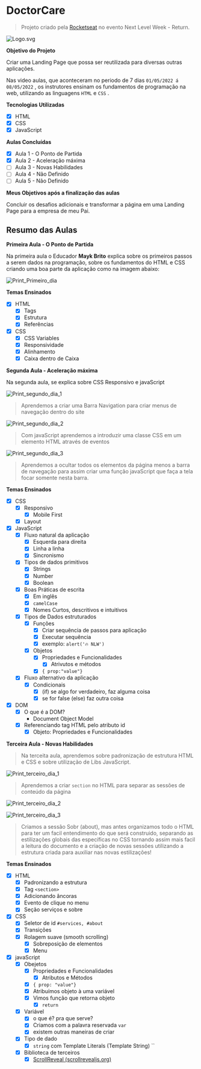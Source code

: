 # DoctorCare

> Projeto criado pela [Rocketseat](https://rocketseat.com.br) no evento Next Level Week - Return.

![Logo.svg](./assets/pictures/Logo.svg)

**Objetivo do Projeto**

Criar uma Landing Page que possa ser reutilizada para diversas outras aplicações.

Nas video aulas, que aconteceram no periodo de 7 dias `01/05/2022 á 08/05/2022` , os instrutores ensinam os fundamentos de programação na web, utilizando as linguagens `HTML` e `CSS` .

**Tecnologias Utilizadas**

- [x] HTML
- [x] CSS
- [x] JavaScript

**Aulas Concluídas**

- [x] Aula 1 - O Ponto de Partida
- [x] Aula 2 - Aceleração máxima
- [ ] Aula 3 - Novas Habilidades
- [ ] Aula 4 - Não Definido
- [ ] Aula 5 - Não Definido

**Meus Objetivos após a finalização das aulas**

Concluir os desafios adicionais e transformar a página em uma Landing Page para a empresa de meu Pai.

## Resumo das Aulas

**Primeira Aula - O Ponto de Partida**

Na primeira aula o Educador **Mayk Brito** explica sobre os primeiros passos a serem dados na programação, sobre os fundamentos do HTML e CSS criando uma boa parte da aplicação como na imagem abaixo:

![Print_Primeiro_dia](./assets/pictures/Untitled.png)

**Temas Ensinados**

- [x] HTML
  - [x] Tags
  - [x] Estrutura
  - [x] Referências
- [x] CSS
  - [x] CSS Variables
  - [x] Responsividade
  - [x] Alinhamento
  - [x] Caixa dentro de Caixa

**Segunda Aula - Aceleração máxima**

Na segunda aula, se explica sobre CSS Responsivo e javaScript

![Print_segundo_dia_1](./assets/pictures/segundo1.png)

> Aprendemos a criar uma Barra Navigation para criar menus de navegação dentro do site

![Print_segundo_dia_2](./assets/pictures/segundo2.PNG)

> Com javaScript aprendemos a introduzir uma classe CSS em um elemento HTML através de eventos

![Print_segundo_dia_3](./assets/pictures/segundo3.PNG)

> Aprendemos a ocultar todos os elementos da página menos a barra de navegação para assim criar uma função javaScript que faça a tela focar somente nesta barra.

**Temas Ensinados**

- [x] CSS
  - [x] Responsivo
    - [x] Mobile First
  - [x] Layout
- [x] JavaScript
  - [x] Fluxo natural da aplicação
    - [x] Esquerda para direita
    - [x] Linha a linha
    - [x] Sincronismo
  - [x] Tipos de dados primitivos
    - [x] Strings
    - [x] Number
    - [x] Boolean
  - [x] Boas Práticas de escrita
    - [x] Em inglês
    - [x] `camelCase`
    - [x] Nomes Curtos, descritivos e intuitivos
  - [x] Tipos de Dados estruturados
    - [x] Funções
      - [x] Criar sequência de passos para aplicação
      - [x] Executar sequência
      - [x] exemplo: `alert('🔥 NLW')`
    - [x] Objetos
      - [x] Propriedades e Funcionalidades
        - [x] Atrivutos e métodos
      - [x] `{ prop:"value"}`
  - [x] Fluxo alternativo da aplicação
    - [x] Condicionais
      - [x] (if) se algo for verdadeiro, faz alguma coisa
      - [x] se for false (else) faz outra coisa
- [x] DOM
  - [x] O que é a DOM?
    - Document Object Model
  - [x] Referenciando tag HTML pelo atributo id
    - [x] Objeto: Propriedades e Funcionalidades

**Terceira Aula - Novas Habilidades**

> Na terceita aula, aprendemos sobre padronização de estrutura HTML e CSS e sobre utilização de Libs JavaScript.

![Print_terceiro_dia_1](./assets/pictures/terceiro1.PNG)

> Aprendemos a criar `section` no HTML para separar as sessões de conteúdo da página

![Print_terceiro_dia_2](./assets/pictures/terceiro2.PNG)

![Print_terceiro_dia_3](./assets/pictures/terceiro3.PNG)

> Criamos a sessão Sobr (about), mas antes organizamos todo o HTML para ter um facil entendimento do que será construido, separando as estilizações globais das específicas no CSS tornando assim mais facil a leitura do documento e a criação de novas sessões utilizando a estrutura criada para auxiliar nas novas estilizações!

**Temas Ensinados**

- [x] HTML
  - [x] Padronizando a estrutura
  - [x] Tag `<section>`
  - [x] Adicionando âncoras
  - [x] Evento de clique no menu
  - [x] Seção serviços e sobre
- [x] CSS
  - [x] Seletor de id `#services, #about`
  - [x] Transições
  - [x] Rolagem suave (smooth scrolling)
    - [x] Sobreposição de elementos
    - [x] Menu
- [x] javaScript
  - [x] Obejetos
    - [x] Propriedades e Funcionalidades
      - [x] Atributos e Métodos
    - [x] `{ prop: "value"}`
    - [x] Atribuímos objeto à uma variável
    - [x] Vimos função que retorna objeto
      - [x] `return`
  - [x] Variável
    - [x] o que é? pra que serve?
    - [x] Criamos com a palavra reservada `var`
    - [x] existem outras maneiras de criar
  - [x] Tipo de dado
    - [x] `string` com Template Literals (Template String) ``
  - [x] Biblioteca de terceiros
    - [x] [ScrollReveal (scrollrevealjs.org)](https://scrollrevealjs.org/)

